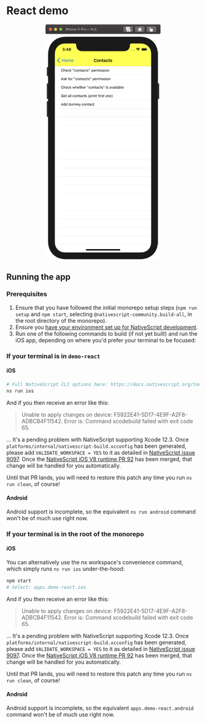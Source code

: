 # React demo

<p align="center">
    <img src="github/examples.png" width="300">
</p>

## Running the app

### Prerequisites

1. Ensure that you have followed the initial monorepo setup steps (`npm run setup` and `npm start`, selecting `@nativescript-community.build-all`, in the root directory of the monorepo).
2. Ensure you [have your environment set up for NativeScript development](https://react-nativescript.netlify.app/docs/getting-started/installation).
3. Run one of the following commands to build (if not yet built) and run the iOS app, depending on where you'd prefer your terminal to be focused:

### If your terminal is in `demo-react`

#### iOS

```sh
# Full NativeScript CLI options here: https://docs.nativescript.org/tooling/docs-cli/start
ns run ios
```

And if you then receive an error like this:

> Unable to apply changes on device: F5922E41-5D17-4E9F-A2F8-ADBCB4F11542. Error is: Command xcodebuild failed with exit code 65.

... It's a pending problem with NativeScript supporting Xcode 12.3. Once `platforms/internal/nativescript-build.xcconfig` has been generated, please add `VALIDATE_WORKSPACE = YES` to it as detailed in [NativeScript issue 9097](https://github.com/NativeScript/NativeScript/issues/9097). Once the [NativeScript iOS V8 runtime PR 92](https://github.com/NativeScript/ns-v8ios-runtime/pull/92/files) has been merged, that change will be handled for you automatically.

Until that PR lands, you will need to restore this patch any time you run `ns run clean`, of course!

#### Android

Android support is incomplete, so the equivalent `ns run android` command won't be of much use right now.

### If your terminal is in the root of the monorepo

#### iOS

You can alternatively use the nx workspace's convenience command, which simply runs `ns run ios` under-the-hood:

```sh
npm start
# Select: apps.demo-react.ios
```

And if you then receive an error like this:

> Unable to apply changes on device: F5922E41-5D17-4E9F-A2F8-ADBCB4F11542. Error is: Command xcodebuild failed with exit code 65.

... It's a pending problem with NativeScript supporting Xcode 12.3. Once `platforms/internal/nativescript-build.xcconfig` has been generated, please add `VALIDATE_WORKSPACE = YES` to it as detailed in [NativeScript issue 9097](https://github.com/NativeScript/NativeScript/issues/9097). Once the [NativeScript iOS V8 runtime PR 92](https://github.com/NativeScript/ns-v8ios-runtime/pull/92/files) has been merged, that change will be handled for you automatically.

Until that PR lands, you will need to restore this patch any time you run `ns run clean`, of course!

#### Android

Android support is incomplete, so the equivalent `apps.demo-react.android` command won't be of much use right now.